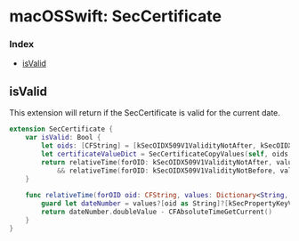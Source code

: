 # macOSSwift: SecCertificate

### Index

* [isValid](https://github.com/erikberglund/macOSSwift/blob/master/macOSSwift_SecCertificate.md#isvalid)

## isValid

This extension will return if the SecCertificate is valid for the current date.

```swift
extension SecCertificate {
    var isValid: Bool {
        let oids: [CFString] = [kSecOIDX509V1ValidityNotAfter, kSecOIDX509V1ValidityNotBefore]
        let certificateValueDict = SecCertificateCopyValues(self, oids as CFArray, nil) as? Dictionary<String, Dictionary<String, Any>>
        return relativeTime(forOID: kSecOIDX509V1ValidityNotAfter, values: certificateValueDict) >= 0.0
            && relativeTime(forOID: kSecOIDX509V1ValidityNotBefore, values: certificateValueDict) <= 0.0
    }
        
    func relativeTime(forOID oid: CFString, values: Dictionary<String, Dictionary<String, Any>>?) -> Double {
        guard let dateNumber = values?[oid as String]?[kSecPropertyKeyValue as String] as? NSNumber else { return 0.0 }
        return dateNumber.doubleValue - CFAbsoluteTimeGetCurrent()
    }
}
```

